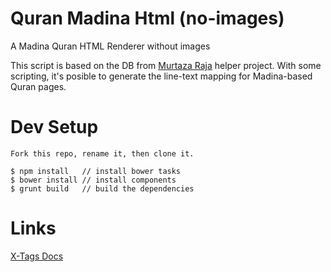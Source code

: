 # Quran Madina Html (no-images)
A Madina Quran HTML Renderer without images

This script is based on the DB from [Murtaza Raja](https://github.com/murtraja/quran-android-images-helper) helper project.
With some scripting, it's posible to generate the line-text mapping for Madina-based Quran pages.

# Dev Setup

```
Fork this repo, rename it, then clone it.

$ npm install	// install bower tasks
$ bower install	// install components
$ grunt build   // build the dependencies

```

# Links

[X-Tags Docs](http://x-tags.org/docs)
